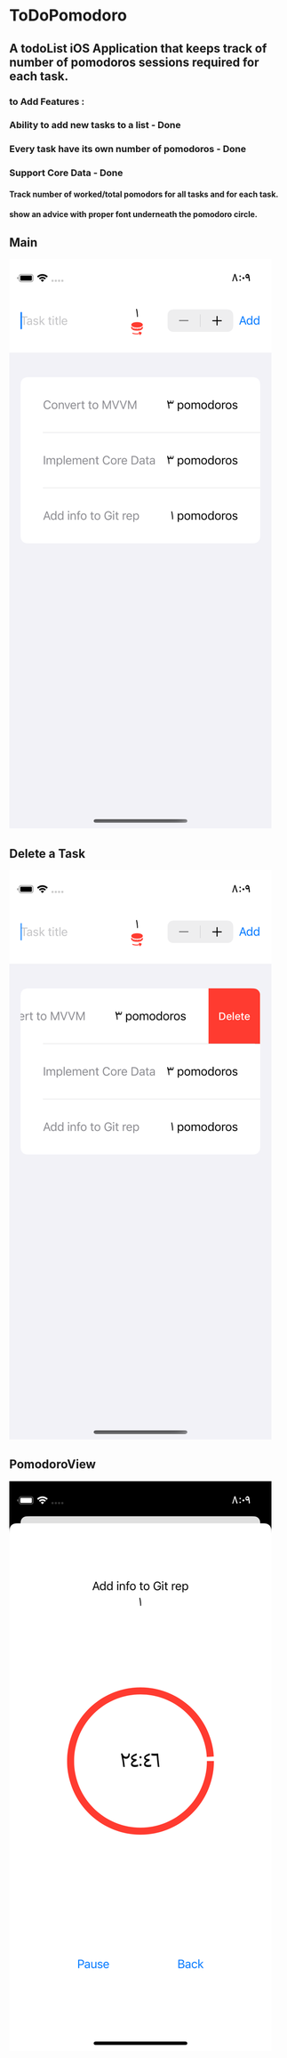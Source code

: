 # ToDoPomodoro

## A todoList iOS Application that keeps track of number of pomodoros sessions required for each task.

### to Add Features : 
### Ability to add new tasks to a list - Done
### Every task have its own number of pomodoros - Done
### Support Core Data - Done

#### Track number of worked/total pomodors for all tasks and for each task.
#### show an advice with proper font underneath the pomodoro circle.

## Main
![alt text](https://github.com/TahhanCoding/ToDoPomodoro/blob/main/ScreenShots/1.png)

## Delete a Task
![alt text](https://github.com/TahhanCoding/ToDoPomodoro/blob/main/ScreenShots/2.png)

## PomodoroView
![alt text](https://github.com/TahhanCoding/ToDoPomodoro/blob/main/ScreenShots/3.png)
